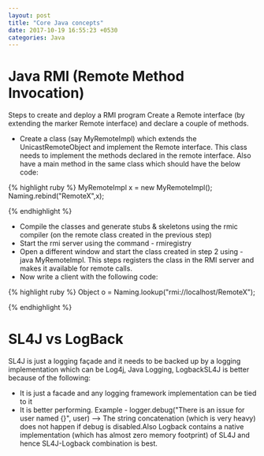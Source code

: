 ```yaml
---
layout: post
title: "Core Java concepts"
date: 2017-10-19 16:55:23 +0530
categories: Java
---
```


# Java RMI (Remote Method Invocation)

Steps to create and deploy a RMI program
 Create a Remote interface (by extending the marker Remote interface) and declare a couple of methods.
 * Create a class (say MyRemoteImpl) which extends the UnicastRemoteObject and implement the Remote interface. This class needs to implement the methods declared in the remote interface. Also have a main method in the same class which should have the below code:
 
 {% highlight ruby %}
 MyRemoteImpl x = new MyRemoteImpl();
 Naming.rebind("RemoteX",x);
 
 {% endhighlight %}
 
* Compile the classes and generate stubs & skeletons using the rmic compiler (on the remote class created in the previous step)
* Start the rmi server using the command - rmiregistry
* Open a different window and start the class created in step 2 using - java MyRemoteImpl. This steps registers the class in the RMI server and makes it available for remote calls.
* Now write a client with the following code:

{% highlight ruby %}
Object o = Naming.lookup("rmi://localhost/RemoteX");

{% endhighlight %}

# SL4J vs LogBack

SL4J is just a logging façade and it needs to be backed up by a logging implementation which can be Log4j, Java Logging, LogbackSL4J is better because of the following:
* It is just a facade and any logging framework implementation can be tied to it
* It is better performing. Example - logger.debug("There is an issue for user named {}", user) --> The string concatenation (which is very heavy) does not happen if debug is disabled.Also Logback contains a native implementation (which has almost zero memory footprint) of SL4J and hence SL4J-Logback combination is best.
